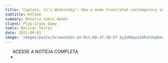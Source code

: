 ```yaml
---
title: ‘Captain, it’s Wednesday’: How a meme translated contemporary exhaustion
subtitle: Online
summary: Matéria sobre memes
client: Play Crazy Game
tools: Bolívar Torres
date: 2021-09-01
image: 'images/posts/Screenshot-at-Oct-08-17-50-27-1yjo0bpy12mhzh3opbo4xhk3r9ui462ljsogelbpvhpg.png'
---
```




<div class="post__share"><ul class="share__list list-reset">ACESSE A NOTÍCIA COMPLETA<li class="share__item" style="margin-left: 10px"><a class="share__link share__facebook" style="background: #fa5657" href="https://playcrazygame.com/2021/09/15/captain-its-wednesday-how-a-meme-translated-contemporary-exhaustion/" 
onclick=window.open(this.href, 'pop-up', 'left=20,top=20,width=500,height=500,toolbar=1,resizable=0'); return false;" title="Link" rel="nofollow"><i class="fa-solid fa-link"></i></a></li></ul></div>
<!-- <div class="gallery-box"><div class="gallery"><img src="/clipping/images/example-1.jpg" loading="lazy" alt="Project"><img src="/clipping/images/example-2.jpg" loading="lazy" alt="Project"></div><em>Gallery / <a href="https://www.freepik.com/" target="_blank">Freepic</a></em></div> -->
